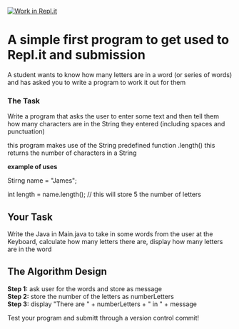[![Work in Repl.it](https://classroom.github.com/assets/work-in-replit-14baed9a392b3a25080506f3b7b6d57f295ec2978f6f33ec97e36a161684cbe9.svg)](https://classroom.github.com/online_ide?assignment_repo_id=3900565&assignment_repo_type=AssignmentRepo)
# A simple first program to get used to Repl.it and submission

A student wants to know how many letters are in a word (or series of words) and has asked you to write a program to work it out for them

### The Task

Write a program that asks the user to enter some text and then tell them how many characters are in the String they entered (including spaces and punctuation)

this program makes use of the String predefined function .length() this returns the number of characters in a String

**example of uses**

Stirng name = "James";

int length = name.length(); // this will store 5 the number of letters

## Your Task

Write the Java in Main.java to take in some words from the user at the Keyboard, calculate how many letters there are, display how many letters are in the word

## The Algorithm Design

**Step 1:** ask user for the words and store as message\
**Step 2:**	store the number of the letters as numberLetters\
**Step 3:**	display "There are " + numberLetters + " in " + message

Test your program and submitt through a version control commit!

